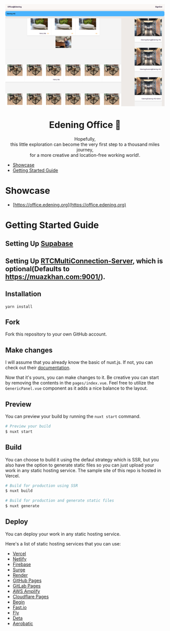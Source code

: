 <p style="text-align: center">
  <img style="width: 900px" src="Edening Office Banner.png"/>
</p>

<h1 align="center">Edening Office 💨</h1>
<p style="text-align: center">
  Hopefully,<br>
  this little exploration can become the very first step to a thousand miles journey,<br>
  for a more creative and location-free working world!.
</p>

- [Showcase](#showcase)
- [Getting Started Guide](#getting-started-guide)

# Showcase

- [https://office.edening.org](https://office.edening.org) 

# Getting Started Guide

## Setting Up [Supabase](https://supabase.com/)

## Setting Up [RTCMultiConnection-Server](https://github.com/Edening/RTCMultiConnection-Server), which is optional(Defaults to https://muazkhan.com:9001/).

## Installation

<code>yarn install</code>

## Fork

Fork this repository to your own GitHub account.

## Make changes

I will assume that you already know the basic of nuxt.js. If not, you can check out their [documentation](https://nuxt.com/docs/getting-started/introduction).

Now that it's yours, you can make changes to it. Be creative you can start by removing the contents in the `pages/index.vue`. Feel free to utilize the `GenericPanel.vue` component as it adds a nice balance to the layout.

## Preview

You can preview your build by running the `nuxt start` command.

```bash
# Preview your build
$ nuxt start
```

## Build

You can choose to build it using the defaul strategy which is SSR, but you also have the option to generate static files so you can just upload your work in any static hosting service. The sample site of this repo is hosted in Vercel.


```bash
# Build for production using SSR
$ nuxt build
```

```bash
# Build for production and generate static files
$ nuxt generate
```

## Deploy

You can deploy your work in any static hosting service.

Here's a list of static hosting services that you can use:

- [Vercel](https://vercel.com/)
- [Netlify](https://www.netlify.com/)
- [Firebase](https://firebase.google.com/)
- [Surge](https://surge.sh/)
- [Render](https://render.com/)
- [GitHub Pages](https://pages.github.com/)
- [GitLab Pages](https://docs.gitlab.com/ee/user/project/pages/)
- [AWS Amplify](https://aws.amazon.com/amplify/)
- [Cloudflare Pages](https://pages.cloudflare.com/)
- [Begin](https://begin.com/)
- [Fast.io](https://fast.io/)
- [Fly](https://fly.io/)
- [Deta](https://www.deta.sh/)
- [Aerobatic](https://www.aerobatic.com/)
